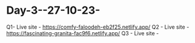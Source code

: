 # Day-3--27-10-23-
Q1- Live site - https://comfy-faloodeh-eb2f25.netlify.app/
Q2 - Live site - https://fascinating-granita-fac9f6.netlify.app/
Q3 - Live site - 
